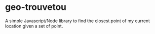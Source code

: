 geo-trouvetou
=============

A simple Javascript/Node library to find the closest point of my current location given a set of point.
